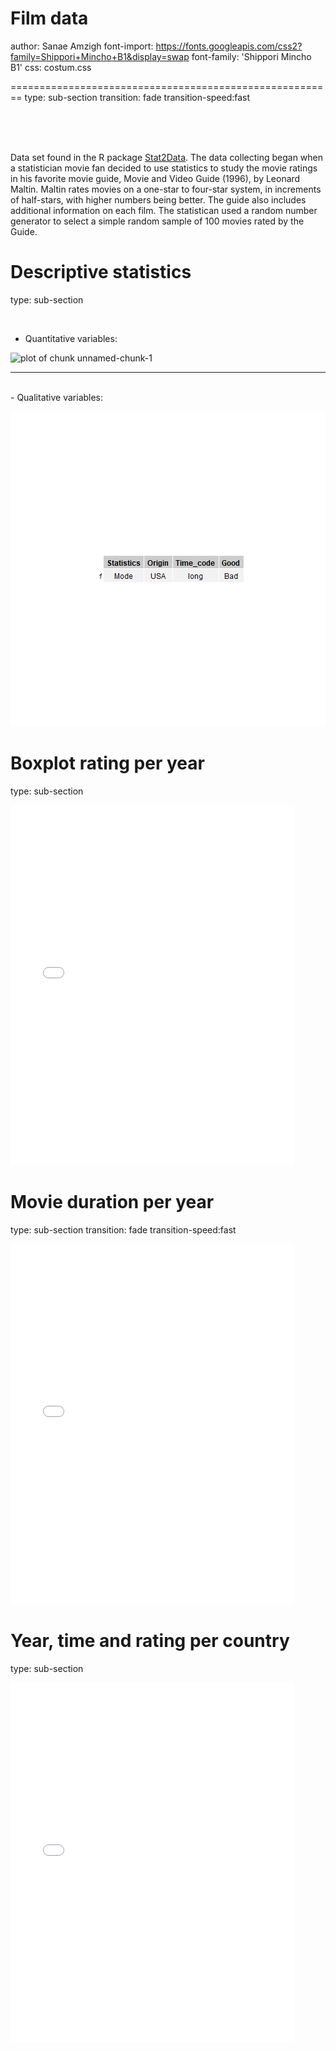 
<script type="text/javascript" async
  src="https://cdnjs.cloudflare.com/ajax/libs/mathjax/2.7.5/MathJax.js?config=TeX-MML-AM_CHTML">
</script>

Film data
===================================
author: Sanae Amzigh
font-import: https://fonts.googleapis.com/css2?family=Shippori+Mincho+B1&display=swap
font-family: 'Shippori Mincho B1'
css: costum.css

========================================================
type: sub-section
transition: fade
transition-speed:fast


<br>
<br>
<br>

Data set found in the R package [Stat2Data](https://rdrr.io/rforge/Stat2Data/man/Film.html). The data collecting began when a statistician movie fan decided to use statistics to study the movie ratings in his favorite movie guide, Movie and Video Guide (1996), by Leonard Maltin. Maltin rates movies on a one-star to four-star system, in increments of half-stars, with higher numbers being better. The guide also includes additional information on each film. The statistican used a random number generator to select a simple random sample of 100 movies rated by the Guide.


 Descriptive statistics
========================================================
type: sub-section

<br>

- Quantitative variables:

![plot of chunk unnamed-chunk-1](index-figure/unnamed-chunk-1-1.png)


***
<br>
- Qualitative variables:

![plot of chunk unnamed-chunk-2](index-figure/unnamed-chunk-2-1.png)
  

Boxplot rating per year
========================================================
type: sub-section



<style>
	  .p_iframe iframe {
	    width:90%;
	    height:576px;
	}
	</style>
	

<div class="p_iframe">
<iframe frameborder="0" seamless='seamless' scrolling=no src="boxplots.html"></iframe>
</div>

Movie duration per year
========================================================
type: sub-section
transition: fade
transition-speed:fast





<style>
	  .p_iframe iframe {
	    width:90%;
	    height:576px;
	}
	</style>
	

<div class="p_iframe">
<iframe frameborder="0" seamless='seamless' scrolling=no src="scatterplot.html"></iframe>
</div>

Year, time and rating per country
========================================================
type: sub-section




<style>
	  .p_iframe iframe {
	    width:90%;
	    height:576px;
	}
	</style>
	


<div class="p_iframe">
<iframe frameborder="0" seamless='seamless' scrolling=no src="3D.html"></iframe>
</div>




